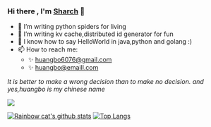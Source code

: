 ### Hi there , I'm [Sharch](https://github.com/davidsharch) 👋  


- 🔭  I’m writing python spiders for living
- 🌱  I’m writing kv cache,distributed id generator for fun
- 🔧  I know how to say HelloWorld in java,python and golang  :)
- 📫  How to reach me: 
    -  ✨ huangbo6076@gmail.com
    -  ✨ huangbo@emaill.com

*It is better to make a wrong decision than to make no decision.* 
*and yes,huangbo is my chinese name* 

![](https://komarev.com/ghpvc/?username=davidsharch&style=for-the-badge)

[![Rainbow cat's github stats](https://github-readme-stats.vercel.app/api?username=davidsharch&count_private=true&show_icons=true&theme=vue&hide=contribs,prs)](https://github.com/anuraghazra/github-readme-stats)
[![Top Langs](https://github-readme-stats.vercel.app/api/top-langs/?username=davidsharch&layout=compact&theme=vue&hide=html,css,kotlin,dockerfile,perl,makefile)](https://github.com/anuraghazra/github-readme-stats)
